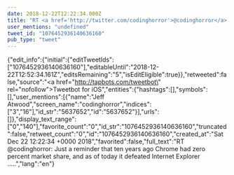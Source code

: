 ```yaml
---
date: 2018-12-22T12:22:34.000Z
title: "RT <a href='http://twitter.com/codinghorror'>@codinghorror</a>: Just a reminder that ten years ago Chrome had zero percent market share, and as of today it defeated Internet Explorer ..…″"
user_mentions: "undefined"
tweet_id: "1076452936140636160"
pub_type: "tweet"
---
```

{"edit_info":{"initial":{"editTweetIds":["1076452936140636160"],"editableUntil":"2018-12-22T12:52:34.161Z","editsRemaining":"5","isEditEligible":true}},"retweeted":false,"source":"<a href=\"http://tapbots.com/tweetbot\" rel=\"nofollow\">Tweetbot for iΟS</a>","entities":{"hashtags":[],"symbols":[],"user_mentions":[{"name":"Jeff Atwood","screen_name":"codinghorror","indices":["3","16"],"id_str":"5637652","id":"5637652"}],"urls":[]},"display_text_range":["0","140"],"favorite_count":"0","id_str":"1076452936140636160","truncated":false,"retweet_count":"0","id":"1076452936140636160","created_at":"Sat Dec 22 12:22:34 +0000 2018","favorited":false,"full_text":"RT @codinghorror: Just a reminder that ten years ago Chrome had zero percent market share, and as of today it defeated Internet Explorer ..…","lang":"en"}
